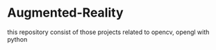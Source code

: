 # Augmented-Reality
this repository consist of those projects related to opencv, opengl with python
